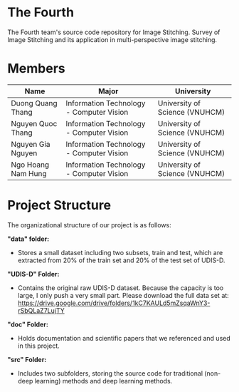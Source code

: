 # The Fourth
The Fourth team's source code repository for Image Stitching. Survey of Image Stitching and its application in multi-perspective image stitching.

# Members
| **Name**| **Major**| **University**|
|-|-|-|
| Duong Quang Thang | Information Technology - Computer Vision  | University of Science (VNUHCM) |
| Nguyen Quoc Thang | Information Technology - Computer Vision  | University of Science (VNUHCM) |
| Nguyen Gia Nguyen | Information Technology - Computer Vision  | University of Science (VNUHCM) |
| Ngo Hoang Nam Hung| Information Technology - Computer Vision  | University of Science (VNUHCM) |

# Project Structure
The organizational structure of our project is as follows:

**"data" folder:**

* Stores a small dataset including two subsets, train and test, which are extracted from 20% of the train set and 20% of the test set of UDIS-D.

**"UDIS-D" Folder:**

* Contains the original raw UDIS-D dataset. Because the capacity is too large, I only push a very small part. Please download the full data set at: https://drive.google.com/drive/folders/1kC7KAULd5mZsqaWnY3-rSbQLaZ7LujTY

**"doc" Folder:**

* Holds documentation and scientific papers that we referenced and used in this project.

**"src" Folder:**

* Includes two subfolders, storing the source code for traditional (non-deep learning) methods and deep learning methods.
